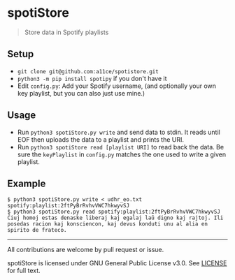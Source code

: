 # spotiStore

> Store data in Spotify playlists

## Setup

- `git clone git@github.com:a11ce/spotistore.git`
- `python3 -m pip install spotipy` if you don't have it
- Edit `config.py`: Add your Spotify username, (and optionally your own key playlist, but you can also just use mine.)

## Usage

- Run `python3 spotiStore.py write` and send data to stdin. It reads until EOF then uploads the data to a playlist and prints the URI.
- Run `python3 spotiStore read [playlist URI]` to read back the data. Be sure the `keyPlaylist` in `config.py` matches the one used to write a given playlist.

## Example

```
$ python3 spotiStore.py write < udhr_eo.txt
spotify:playlist:2ftPyBrRvhvVWC7hkwyvSJ
$ python3 spotiStore.py read spotify:playlist:2ftPyBrRvhvVWC7hkwyvSJ
Ĉiuj homoj estas denaske liberaj kaj egalaj laŭ digno kaj rajtoj. Ili posedas racion kaj konsciencon, kaj devus konduti unu al alia en spirito de frateco.
```

--- 

All contributions are welcome by pull request or issue.

spotiStore is licensed under GNU General Public License v3.0. See [LICENSE](../master/LICENSE) for full text.
